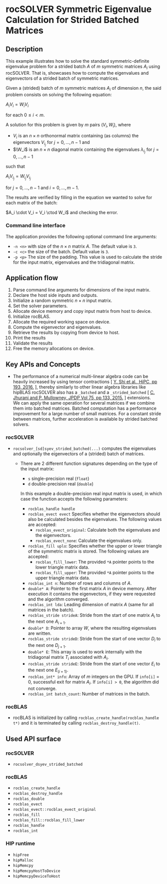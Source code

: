 # rocSOLVER Symmetric Eigenvalue Calculation for Strided Batched Matrices

## Description

This example illustrates how to solve the standard symmetric-definite eigenvalue problem for a strided batch $A$ of $m$ symmetric matrices $A_i$ using rocSOLVER. That is, showcases how to compute the eigenvalues and eigenvectors of a strided batch of symmetric matrices.

Given a (strided) batch of $m$ symmetric matrices $A_i$ of dimension $n$, the said problem consists on solving the following equation:

$A_i V_i = W_i V_i$

for each $0 \leq i < m$.

A solution for this problem is given by $m$ pairs $(V_i, W_i)$, where
- $V_i$ is an $n \times n$ orthonormal matrix containing (as columns) the eigenvectors $V_{i_j}$ for $j = 0, \dots, n-1$ and
- $\W_i$ is an $n \times n$ diagonal matrix containing the eigenvalues $\lambda_{i_j}$ for $j = 0, \dots, n-1$

such that

$A_i V_{i_j} = W_{i_j} V_{i_j}$

for $j = 0, \dots, n-1$ and $i = 0, \dots, m-1$.

The results are verified by filling in the equation we wanted to solve for each matrix of the batch:

$A_i \cdot V_i = V_i \ctod W_i$ and checking the error.

### Command line interface

The application provides the following optional command line arguments:

- `-n <n>` with size of the $n \times n$ matrix $A$. The default value is `3`.
- `-c <c>` the size of the batch. Default value is `3`.
- `-p <p>` The size of the padding. This value is used to calculate the stride for the input matrix, eigenvalues and the tridiagonal matrix.


## Application flow

1. Parse command line arguments for dimensions of the input matrix.
2. Declare the host side inputs and outputs.
3. Initialize a random symmetric $n \times n$ input matrix.
4. Set the solver parameters.
5. Allocate device memory and copy input matrix from host to device.
6. Initialize rocBLAS.
7. Allocate the required working space on device.
8. Compute the eigenvector and eigenvalues.
9. Retrieve the results by copying from device to host.
10. Print the results
11. Validate the results
12. Free the memory allocations on device.

## Key APIs and Concepts
- The performance of a numerical multi-linear algebra code can be heavily increased by using tensor contractions [ [Y. Shi et al., HiPC, pp 193, 2016.](https://doi.org/10.1109/HiPC.2016.031) ], thereby similarly to other linear algebra libraries like hipBLAS rocSOLVER also has a `_batched` and a `_strided_batched` [ [C. Jhurani and P. Mullowney, JPDP Vol 75, pp 133, 2015.](https://doi.org/10.1016/j.jpdc.2014.09.003) ] extensions.<br/>
We can apply the same operation for several matrices if we combine them into batched matrices. Batched computation has a performance improvement for a large number of small matrices. For a constant stride between matrices, further acceleration is available by strided batched solvers.

### rocSOLVER

- `rocsolver_[sd]syev_strided_batched(...)` computes the eigenvalues and optionally the eigenvectors of a (strided) batch of matrices.
  - There are 2 different function signatures depending on the type of the input matrix:
    - `s` single-precision real (`float`)
    - `d` double-precision real (`double`)

    In this example a double-precision real input matrix is used, in which case the function accepts the following parameters:
    - `rocblas_handle handle` 
    - `rocblas_evect evect` Specifies whether the eigenvectors should also be calculated besides the eigenvalues. The following values are accepted:
      - `rocblas_evect_original`: Calculate both the eigenvalues and the eigenvectors.
      - `rocblas_evect_none`: Calculate the eigenvalues only.
    - `rocblas_fill uplo`:  Specifies whether the upper or lower triangle of the symmetric matrix is stored. The following values are accepted:
      - `rocblas_fill_lower`: The provided `*A` pointer points to the lower triangle matrix data.
      - `rocblas_fill_upper`: The provided `*A` pointer points to the upper triangle matrix data.
    - `rocblas_int n`: Number of rows and columns of $A$.
    - `double* A`: Pointer to the first matrix $A$ in device memory. After execution it contains the eigenvectors, if they were requested and the algorithm converged.
    - `rocblas_int lda`: Leading dimension of matrix $A$ (same for all matrices in the batch).
    - `rocblas_stride strideA`: Stride from the start of one matrix $A_i$ to the next one $A_{i+1}$.
    - `double* D`:  Pointer to array $W$, where the resulting eigenvalues are written.
    - `rocblas_stride strideD`: Stride from the start of one vector $D_i$ to the next one $D_{j+1}$.
    - `double* E`: This array is used to work internally with the tridiagonal matrix $T_i$ associated with $A_i$. 
    - `rocblas_stride strideE`: Stride from the start of one vector $E_i$ to the next one $E_(i+1)$. 
    - `rocblas_int* info`: Array of $m$ integers on the GPU. If `info[i]` = 0, successful exit for matrix $A_i$. If `info[i] > 0`, the algorithm did not converge.
    - `rocblas_int batch_count`: Number of matrices in the batch.

### rocBLAS
- rocBLAS is initialized by calling `rocblas_create_handle(rocblas_handle t*)` and it is terminated by calling `rocblas_destroy_handle(t)`.

## Used API surface

### rocSOLVER

- `rocsolver_dsyev_strided_batched`

### rocBLAS

- `rocblas_create_handle`
- `rocblas_destroy_handle`
- `rocblas_double`
- `rocblas_evect`
- `rocblas_evect::rocblas_evect_original`
- `rocblas_fill`
- `rocblas_fill::rocblas_fill_lower`
- `rocblas_handle`
- `rocblas_int`

### HIP runtime

- `hipFree`
- `hipMalloc`
- `hipMemcpy`
- `hipMemcpyHostToDevice`
- `hipMemcpyDeviceToHost`
